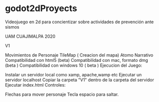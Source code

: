 # godot2dProyects

Videojuego en 2d para concientizar sobre actividades de prevención ante sismos

UAM CUAJIMALPA 2020

V1

Movimientos de Personaje
TileMap ( Creacion del mapa)
Atomo Narrativo
Compatibilidad con html5 (beta)
Compatibilidad con mac, formato dmg (beta )
Compatibilidad con windows 10 ( beta )
Ejecucion del Juego:

Instalar un servidor local como xamp, apache,wamp etc
Ejecutar un servidor localhost
Copiar la carpeta "V1" dentro de la carpeta del servidor
Ejecutar index.html
Controles:

Flechas para mover personaje 
Tecla espacio para saltar.
